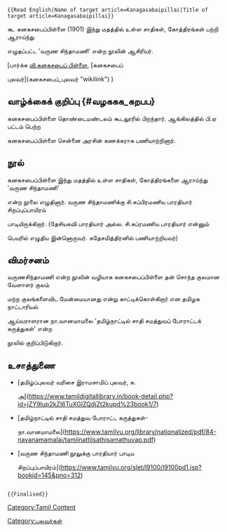 ```{=mediawiki}
{{Read English|Name of target article=Kanagasabaipillai|Title of target article=Kanagasabaipillai}}
```
கூ. கனகசபைப்பிள்ளை (1901) இந்து மதத்தில் உள்ள சாதிகள், கோத்திரங்கள் பற்றி ஆராய்ந்து
எழுதப்பட்ட \'வருண சிந்தாமணி' என்ற நூலின் ஆசிரியர்.

\[பார்க்க [வி.கனகசபைப் பிள்ளை](வி.கனகசபைப்_பிள்ளை "wikilink"), [கனகசபைப்
புலவர்](கனகசபைப்_புலவர் "wikilink") )

## வாழ்க்கைக் குறிப்பு {#வழககக_கறபப}

கனகசபைப்பிள்ளை தொண்டைமண்டலம் கூடலூரில் பிறந்தார். ஆங்கிலத்தில் பி.ஏ பட்டம் பெற்ற
கனகசபைப்பிள்ளை சென்னை அரசின் கணக்கராக பணியாற்றினார்.

## நூல்

கனகசபைப்பிள்ளை இந்து மதத்தில் உள்ள சாதிகள், கோத்திரங்களை ஆராய்ந்து \'வருண சிந்தாமணி'
என்ற நூலை எழுதினார். வருண சிந்தாமணிக்கு சி.சுப்பிரமணிய பாரதியார் சிறப்புப்பாயிரம்
பாடியிருக்கிறார். (தேசியகவி பாரதியார் அல்ல. சி.சுப்ரமணிய பாரதியார் என்னும்
பெயரில் எழுதிய இன்னொருவர். சுதேசமித்திரனில் பணியாற்றியவர்)

## விமர்சனம்

வருணசிந்தாமணி என்ற நூலின் வழியாக கனகசபைப்பிள்ளை தன் சொந்த குலமான வேளாளர் குலம்
மற்ற குலங்களைவிட மேன்மையானது என்று காட்டிக்கொள்கிறார் என தமிழக நாட்டாரியல்
ஆய்வராளரான நா.வானமாமலை 'தமிழ்நாட்டில் சாதி சமத்துவப் போராட்டக் கருத்துகள்' என்ற
நூலில் குறிப்பிடுகிறார்.

## உசாத்துணை

-   [தமிழ்ப்புலவர் வரிசை இராமசாமிப் புலவர், சு.
    அ](https://www.tamildigitallibrary.in/book-detail.php?id=jZY9lup2kZl6TuXGlZQdjZt2kupd%23book1/7)
-   [தமிழ்நாட்டில் சாதி சமத்துவ போராட்ட கருத்துகள்-
    நா.வானமாமலை](https://www.tamilvu.org/library/nationalized/pdf/84-navanamamalai/tamilnattilsathisamathuvap.pdf)
-   [வருண சிந்தாமணி நூலுக்கு பாரதியார் பாடிய
    சிறப்புப்பாயிரம்](https://www.tamilvu.org/slet/l9100/l9100pd1.jsp?bookid=145&pno=312)

```{=mediawiki}
{{Finalised}}
```
[Category:Tamil Content](Category:Tamil_Content "wikilink")
[Category:புலவர்கள்](Category:புலவர்கள் "wikilink")
